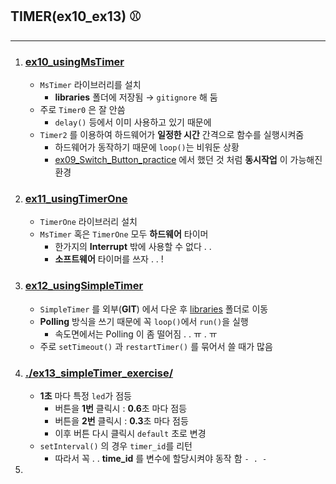 ## TIMER(ex10_ex13) ⚾
---
1. ### [ex10_usingMsTimer](./ex10_usingMsTimer)
   - `MsTimer` 라이브러리를 설치
     - **libraries** 폴더에 저장됨 → `gitignore` 해 둠
   - 주로 `Timer0` 은 잘 안씀
     - `delay()` 등에서 이미 사용하고 있기 때문에
   - `Timer2` 를 이용하여 하드웨어가 **일정한 시간** 간격으로 함수를 실행시켜줌 
     - 하드웨어가 동작하기 때문에 `loop()`는 비워둔 상황
     - [ex09_Switch_Button_practice](../SWITCH(ex06_ex09)/ex09_Switch_Button_practice) 에서 했던 것 처럼 **동시작업**  이 가능해진 환경
2. ### [ex11_usingTimerOne](./ex11_usingTimerOne)
   - `TimerOne` 라이브러리 설치
   - `MsTimer` 혹은 `TimerOne` 모두 **하드웨어** 타이머
     - 한가지의 **Interrupt** 밖에 사용할 수 없다 . . 
     - **소프트웨어** 타이머를 쓰자 . . !
3. ### [ex12_usingSimpleTimer](./ex12_usingSimpleTimer)
   - `SimpleTimer` 를 외부(**GIT**) 에서 다운 후 [libraries](../libraries) 폴더로 이동
   - **Polling** 방식을 쓰기 때문에 꼭 `loop()`에서 `run()`을 실행
     - 속도면에서는 Polling 이 좀 떨어짐 . . ㅠ . ㅠ
   - 주로 `setTimeout()` 과 `restartTimer()` 를 묶어서 쓸 때가 많음
4. ### [./ex13_simpleTimer_exercise/](./ex13_simpleTimer_exercise/)
   - **1초** 마다 특정 `led`가 점등
     - 버튼을 **1번** 클릭시 : **0.6**초 마다 점등
     - 버튼을 **2번** 클릭시 : **0.3**초 마다 점등
     - 이후 버튼 다시 클릭시 `default` 초로 변경
   - `setInterval()` 의 경우 `timer_id`를 리턴
     - 따라서 꼭 . . **time_id** 를 변수에 할당시켜야 동작 함 `- . -`
5.  